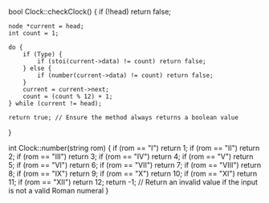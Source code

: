 bool Clock::checkClock() {
    if (!head) return false;

    node *current = head;
    int count = 1;

    do {
        if (Type) {
            if (stoi(current->data) != count) return false;
        } else {
            if (number(current->data) != count) return false;
        }
        current = current->next;
        count = (count % 12) + 1;
    } while (current != head);

    return true; // Ensure the method always returns a boolean value
}

 int Clock::number(string rom) {
    if (rom == "I") return 1;
    if (rom == "II") return 2;
    if (rom == "III") return 3;
    if (rom == "IV") return 4;
    if (rom == "V") return 5;
    if (rom == "VI") return 6;
    if (rom == "VII") return 7;
    if (rom == "VIII") return 8;
    if (rom == "IX") return 9;
    if (rom == "X") return 10;
    if (rom == "XI") return 11;
    if (rom == "XII") return 12;
    return -1; // Return an invalid value if the input is not a valid Roman numeral
}
